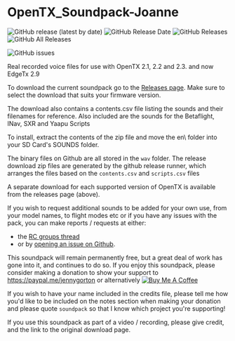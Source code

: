 # OpenTX_Soundpack-Joanne
![GitHub release (latest by date)](https://img.shields.io/github/v/release/pinkywafer/OpenTX_soundpack-Joanne)
![GitHub Release Date](https://img.shields.io/github/release-date/pinkywafer/OpenTX_soundpack-Joanne)
![GitHub Releases](https://img.shields.io/github/downloads/pinkywafer/OpenTX_soundpack-Joanne/latest/total)
![GitHub All Releases](https://img.shields.io/github/downloads/pinkywafer/OpenTX_soundpack-Joanne/total)

![GitHub issues](https://img.shields.io/github/issues/pinkywafer/OpenTX_soundpack-Joanne)

Real recorded voice files for use with OpenTX 2.1, 2.2 and 2.3. and now EdgeTx 2.9

To download the current soundpack go to the
[Releases page](https://github.com/pinkywafer/OpenTX_soundpack-Joanne/releases).
Make sure to select the download that suits your firmware version.

The download also contains a contents.csv file listing the sounds and their filenames for reference.
Also included are the sounds for the Betaflight, INav, SXR and Yaapu Scripts

To install, extract the contents of the zip file and move the en\ folder into your SD Card's SOUNDS folder.

The binary files on Github are all stored in the `wav` folder.
The release download zip files are generated by the github release runner, which arranges the files based on the `contents.csv` and `scripts.csv` files

A separate download for each supported version of OpenTX is available from the releases page (above).

If you wish to request additional sounds to be added for your own use, from your model names, to flight modes etc
or if you have any issues with the pack, you can make reports / requests at either:
* the [RC groups thread](https://www.rcgroups.com/forums/showthread.php?2888433-OpenTX-Soundpack-Joanne)
* or by [opening an issue on Github](https://github.com/pinkywafer/OpenTX_soundpack-Joanne/issues).

This soundpack will remain permanently free, but a great deal of work has gone into it, and continues to do so.
If you enjoy this soundpack, please consider making a donation to show your support to https://paypal.me/jennygorton or alternatively [<a href="https://www.buymeacoffee.com/V3q9id4" target="_blank"><img src="https://www.buymeacoffee.com/assets/img/custom_images/purple_img.png" alt="Buy Me A Coffee" style="height: auto !important;width: auto !important;" ></a>](https://www.buymeacoffee.com/V3q9id4)

If you wish to have your name included in the credits file, please tell me how you'd like to be included on the notes section when making your donation and please quote `soundpack` so that I know which project you're supporting!

If you use this soundpack as part of a video / recording, please give credit, and the link to the original download page.
